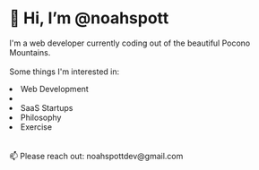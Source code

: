 # 👋 Hi, I’m @noahspott
I'm a web developer currently coding out of the beautiful Pocono Mountains.
<br /><br />
Some things I'm interested in:
<br />
<li>Web Development<li>
<li>SaaS Startups</li>
<li>Philosophy</li>
<li>Exercise</li>
<br /><br />
📫 Please reach out: noahspottdev@gmail.com
